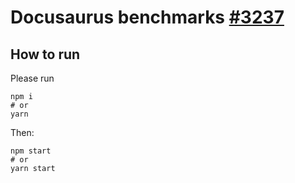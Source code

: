# Docusaurus benchmarks [#3237](https://github.com/facebook/docusaurus/pull/3237)

## How to run

Please run

```shell
npm i
# or
yarn
```

Then:

```shell
npm start
# or
yarn start
```
